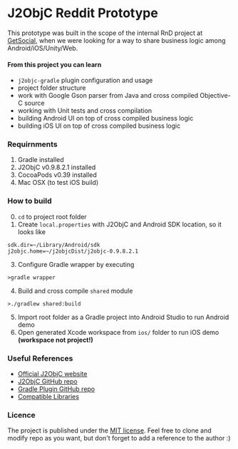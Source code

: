 # J2ObjC Reddit Prototype

This prototype was built in the scope of the internal RnD project at [GetSocial](https://www.getsocial.im/), when we were looking for a way to share business logic among Android/iOS/Unity/Web.

#### From this project you can learn
- `j2objc-gradle` plugin configuration and usage
- project folder structure
- work with Google Gson parser from Java and cross compiled Objective-C source
- working with Unit tests and cross compilation
- building Android UI on top of cross compiled business logic
- building iOS UI on top of cross compiled business logic


### Requirnments

1. Gradle installed
2. J2ObjC v0.9.8.2.1 installed
3. CocoaPods v0.39 installed 
3. Mac OSX (to test iOS build)


### How to build

 0) `cd` to project root folder
 1) Create `local.properties` with J2ObjC and Android SDK location, so it looks like

```
sdk.dir=~/Library/Android/sdk
j2objc.home=~/j2objcDist/j2objc-0.9.8.2.1
```

 3) Configure Gradle wrapper by executing
 
```
>gradle wrapper

```

 4) Build and cross compile `shared` module
 
```
>./gradlew shared:build
```

 5) Import root folder as a Gradle project into Android Studio to run Android demo
 6) Open generated Xcode workspace from `ios/` folder to run iOS demo **(workspace not project!)**


### Useful References
- [Official J2ObjC website](http://j2objc.org) 
- [J2ObjC GitHub repo](https://github.com/google/j2objc)
- [Gradle Plugin GitHub repo](https://github.com/j2objc-contrib/j2objc-gradle)
- [Compatible Libraries](https://github.com/j2objc-contrib/j2objc-common-libs-e2e-test) 

### Licence
The project is published under the [MIT license](https://github.com/zasadnyy/j2objc-reddit-prototype/blob/master/LICENSE). Feel free to clone and modify repo as you want, but don't forget to add a reference to the author :)
